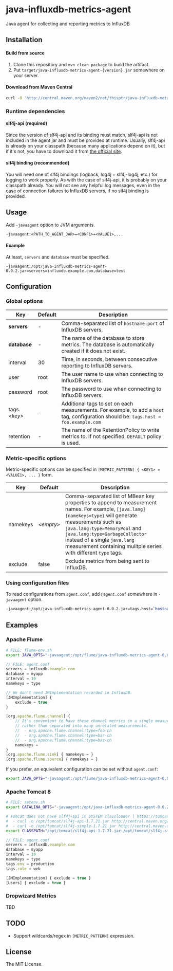 java-influxdb-metrics-agent
===========================

Java agent for collecting and reporting metrics to InfluxDB

Installation
------------

#### Build from source

1. Clone this repository and `mvn clean package` to build the artifact.
2. Put `target/java-influxdb-metrics-agent-{version}.jar` somewhere on your server.

#### Download from Maven Central

```sh
curl -O 'http://central.maven.org/maven2/net/thisptr/java-influxdb-metrics-agent/0.0.2/java-influxdb-metrics-agent-0.0.2.jar'
```

### Runtime dependencies

#### slf4j-api (required)

Since the version of slf4j-api and its binding must match, slf4j-api is not included in the agent jar and must be provided at runtime. Usually, slf4j-api is already on your classpath (because many applications depend on it), but if it's not, you have to download it from [the official site](http://www.slf4j.org/download.html).

#### slf4j binding (recommended)

You will need one of slf4j bindings (logback, log4j + slf4j-log4j, etc.) for logging to work properly. As with the case of slf4j-api, it is probably on your classpath already. You will not see any helpful log messages, even in the case of connection failures to InfluxDB servers, if no slf4j binding is provided.

Usage
-----

Add `-javaagent` option to JVM arguments.

```
-javaagent:<PATH_TO_AGENT_JAR>=<CONF1>=<VALUE1>,...
```

#### Example

At least, `servers` and `database` must be specified.

```
-javaagent:/opt/java-influxdb-metrics-agent-0.0.2.jar=servers=influxdb.example.com,database=test
```

Configuration
-------------

### Global options

| Key | Default | Description |
|---------------|---------|-------------|
| **servers** | - | Comma-separated list of `hostname:port` of InfluxDB servers. |
| **database** | - | The name of the database to store metrics. The database is automatically created if it does not exist. |
| interval | 30 | Time, in seconds, between consecutive reporting to InfluxDB servers. |
| user | root | The user name to use when connecting to InfluxDB servers. |
| password | root | The password to use when connecting to InfluxDB servers. |
| tags.*&lt;key&gt;* | - | Additional tags to set on each measurements. For example, to add a `host` tag, configuration should be: `tags.host = foo.example.com` |
| retention | - | The name of the RetentionPolicy to write metrics to. If not specified, `DEFAULT` policy is used. |

### Metric-specific options

Metric-specific options can be specified in `[METRIC_PATTERN] { <KEY1> = <VALUE1>, ... }` form.

| Key | Default | Description |
|------|---------|-------------|
| namekeys | *&lt;empty&gt;*   | Comma-separated list of MBean key properties to append to measurement names. For example, `[java.lang]{namekeys=type}` will generate measurements such as `java.lang:type=MemoryPool` and `java.lang:type=GarbageCollector` instead of a single `java.lang` measurement containing mulitple series with different `type` tags. |
| exclude | false | Exclude metrics from being sent to InfluxDB. |

### Using configuration files

To read configurations from `agent.conf`, add `@agent.conf` somewhere in `-javaagent` option.

```sh
-javaagent:/opt/java-influxdb-metrics-agent-0.0.2.jar=tags.host=`hostname`,@agent.conf
```

Examples
--------

### Apache Flume

```sh
# FILE: flume-env.sh
export JAVA_OPTS="-javaagent:/opt/flume/java-influxdb-metrics-agent-0.0.2.jar=tags.host=`hostname`,@/opt/flume/agent.conf"
```

```javascript
// FILE: agent.conf
servers = influxdb.example.com
database = myapp
interval = 10
namekeys = type

// We don't need JMImplementation recorded in InfluxDB.
[JMImplementation] {
	exclude = true
}

[org.apache.flume.channel] {
	// It's convenient to have these channel metrics in a single measurement,
	// rather than separated into many unrelated measurements.
	//  - org.apache.flume.channel:type=foo-ch
	//  - org.apache.flume.channel:type=bar-ch
	//  - org.apache.flume.channel:type=baz-ch
	namekeys =
}
[org.apache.flume.sink] { namekeys = }
[org.apache.flume.source] { namekeys = }
```

If you prefer, an equivalent configuration can be set without `agent.conf`:
```sh
export JAVA_OPTS="-javaagent:/opt/flume/java-influxdb-metrics-agent-0.0.2.jar=tags.host=`hostname`,servers=influxdb.example.com,database=myapp,interval=10,namekeys=type,[JMImplementation]{exclude=true},[org.apache.flume.channel]{namekeys=},[org.apache.flume.sink]{namekeys},[org.apache.flume.source]{namekeys=}"
```

### Apache Tomcat 8

```sh
# FILE: setenv.sh
export CATALINA_OPTS="-javaagent:/opt/java-influxdb-metrics-agent-0.0.2.jar=tags.host=`hostname`,@/opt/tomcat/agent.conf"

# Tomcat does not have slf4j-api in SYSTEM classloader ( https://tomcat.apache.org/tomcat-8.0-doc/class-loader-howto.html ). Need to download manually.
#  - curl -o /opt/tomcat/slf4j-api-1.7.21.jar http://central.maven.org/maven2/org/slf4j/slf4j-api/1.7.21/slf4j-api-1.7.21.jar
#  - curl -o /opt/tomcat/slf4j-simple-1.7.21.jar http://central.maven.org/maven2/org/slf4j/slf4j-api/1.7.21/slf4j-simple-1.7.21.jar
export CLASSPATH="/opt/tomcat/slf4j-api-1.7.21.jar:/opt/tomcat/slf4j-simple-1.7.21.jar"
```

```javascript
// FILE: agent.conf
servers = influxdb.example.com
database = myapp
interval = 10
namekeys = type
tags.env = production
tags.role = web

[JMImplementation] { exclude = true }
[Users] { exclude = true }
```

### Dropwizard Metrics

TBD

TODO
----

 - Support wildcards/regex in `[METRIC_PATTERN]` expression.

License
-------

The MIT License.
